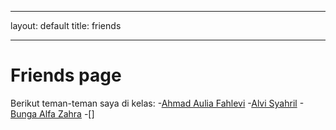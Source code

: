 ---
layout: default
title: friends
- -  -
# Friends page

Berikut teman-teman saya di kelas:
-[Ahmad Aulia Fahlevi](https://lepii1.github.io/)
-[Alvi Syahril](https://alvi0syahril.github.io)
-[Bunga Alfa Zahra](https://bunga-hub.github.io/)
-[]